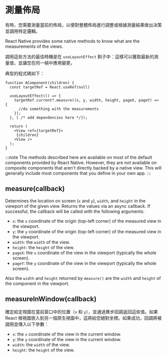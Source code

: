 # 測量佈局

有時，您需要測量當前的佈局，以便對整體佈局進行調整或根據測量結果做出決策並調用特定邏輯。

React Native provides some native methods to know what are the measurements of the views.

調用這些方法的最佳時機是在 `useLayoutEffect` 鉤子中：這樣可以獲取最新的測量值，並讓您在同一幀中應用變更。

典型的程式碼如下：

```tsx
function AComponent(children) {
  const targetRef = React.useRef(null)

  useLayoutEffect(() => {
    targetRef.current?.measure((x, y, width, height, pageX, pageY) => {
      //do something with the measurements
    });
  }, [ /* add dependencies here */]);

  return (
    <View ref={targetRef}>
     {children}
    <View />
  );
}
```

:::note
The methods described here are available on most of the default components provided by React Native. However, they are _not_ available on composite components that aren't directly backed by a native view. This will generally include most components that you define in your own app.
:::

## measure(callback)

Determines the location on screen (`x` and `y`), `width`, and `height` in the viewport of the given view. Returns the values via an async callback. If successful, the callback will be called with the following arguments:

- `x`: the `x` coordinate of the origin (top-left corner) of the measured view in the viewport.
- `y`: the `y` coordinate of the origin (top-left corner) of the measured view in the viewport.
- `width`: the `width` of the view.
- `height`: the `height` of the view.
- `pageX`: the `x` coordinate of the view in the viewport (typically the whole screen).
- `pageY`: the `y` coordinate of the view in the viewport (typically the whole screen).

Also the `width` and `height` returned by `measure()` are the `width` and `height` of the component in the viewport.

## measureInWindow(callback)

確定給定視圖在當前窗口中的位置（`x` 和 `y`），並通過異步回調返回這些值。如果 React 根視圖嵌入到另一個原生視圖中，這將給您絕對坐標。如果成功，回調將被調用並傳入以下參數：

- `x`: the `x` coordinate of the view in the current window.
- `y`: the `y` coordinate of the view in the current window.
- `width`: the `width` of the view.
- `height`: the `height` of the view.